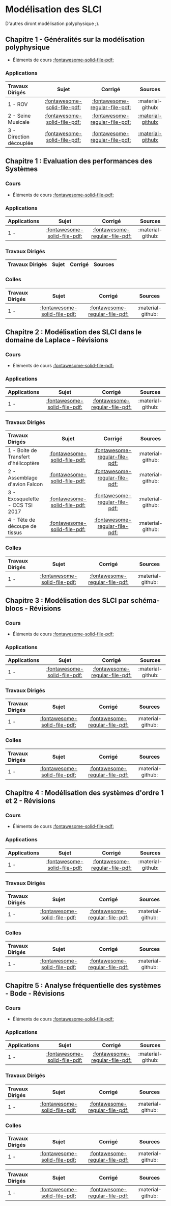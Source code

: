 # Modélisation des SLCI

D'autres diront modélisation polyphysique ;).

## Chapitre 1 - Généralités sur la modélisation polyphysique

 * Éléments de cours [:fontawesome-solid-file-pdf:](http://xpessoles-cpge.fr/pdf/Cy_00_Cours_01_Modelisation_Multi_PDF.pdf)

### Applications
| Travaux Dirigés | Sujet | Corrigé | Sources  |
| :-------------- | :---: | :------: | :-----: |
| 1 - ROV                | [:fontawesome-solid-file-pdf:](http://xpessoles-cpge.fr/pdf/Application_01_ROV_Sujet.pdf) | [:fontawesome-regular-file-pdf:](http://xpessoles-cpge.fr/pdf/Application_01_ROV_Corrige.pdf) | :material-github:|
| 2 - Seine Musicale     | [:fontawesome-solid-file-pdf:](http://xpessoles-cpge.fr/pdf/Application_02_SeineMusicale_Sujet.pdf)| [:fontawesome-regular-file-pdf:]() | [:material-github:](http://xpessoles-cpge.fr/pdf/Application_02_SeineMusicale_Corrige.pdf)|
| 3 - Direction découplée| [:fontawesome-solid-file-pdf:](http://xpessoles-cpge.fr/pdf/Application_03_DirectionDecouplee_Sujet.pdf)| [:fontawesome-regular-file-pdf:]() | [:material-github:](http://xpessoles-cpge.fr/pdf/Application_03_DirectionDecouplee_Corrige.pdf)|

## Chapitre 1 : Evaluation des performances des Systèmes

### Cours

 * Éléments de cours [:fontawesome-solid-file-pdf:](http://xpessoles-cpge.fr/pdf/Cy_01_Rev_01_Modelisation_Perf_Fiche_PDF.pdf
)

### Applications 
| Applications | Sujet | Corrigé | Sources  |
| :-------------- | :---: | :------: | :-----: |
| 1 -                | [:fontawesome-solid-file-pdf:]() | [:fontawesome-regular-file-pdf:]() | :material-github:|

### Travaux Dirigés
| Travaux Dirigés | Sujet | Corrigé | Sources  |
| :-------------- | :---: | :------: | :-----: |



### Colles
| Travaux Dirigés | Sujet | Corrigé | Sources  |
| :-------------- | :---: | :------: | :-----: |
| 1 -                | [:fontawesome-solid-file-pdf:]() | [:fontawesome-regular-file-pdf:]() | :material-github:|


## Chapitre 2 : Modélisation des SLCI dans le domaine de Laplace - Révisions

### Cours

 * Éléments de cours [:fontawesome-solid-file-pdf:]()

### Applications 
| Applications | Sujet | Corrigé | Sources  |
| :-------------- | :---: | :------: | :-----: |
| 1 -                | [:fontawesome-solid-file-pdf:]() | [:fontawesome-regular-file-pdf:]() | :material-github:|

### Travaux Dirigés
| Travaux Dirigés | Sujet | Corrigé | Sources  |
| :-------------- | :---: | :------: | :-----: |
| 1 - Boite de Transfert d'hélicoptère | [:fontawesome-solid-file-pdf:](http://xpessoles-cpge.fr/pdf/Cy_01_Ch_02_03_TD_01_BTP_Sujet.pdf) | [:fontawesome-regular-file-pdf:](http://xpessoles-cpge.fr/pdf/Cy_01_Ch_02_03_TD_01_BTP_Corrige.pdf) | :material-github:|
| 2 - Assemblage d'avion Falcon | [:fontawesome-solid-file-pdf:](http://xpessoles-cpge.fr/pdf/Sujet.pdf) | [:fontawesome-regular-file-pdf:](http://xpessoles-cpge.fr/pdf/Cy_01_Ch_02_03_TD_02_AssemblageFalcon_Corrige.pdf) | :material-github:|
| 3 - Exosquelette - CCS TSI 2017 | [:fontawesome-solid-file-pdf:](http://xpessoles-cpge.fr/pdf/Cy_01_Ch_02_03_TD_03_Exosquelette_Sujet.pdf) | [:fontawesome-regular-file-pdf:](http://xpessoles-cpge.fr/pdf/Cy_01_Ch_02_03_TD_03_Exosquelette_Corrige.pdf) | :material-github:|
| 4 - Tête de découpe de tissus| [:fontawesome-solid-file-pdf:](http://xpessoles-cpge.fr/pdf/Cy_01_Ch_02_03_TD_04_Tissus_Sujet.pdf) | [:fontawesome-regular-file-pdf:](http://xpessoles-cpge.fr/pdf/Cy_01_Ch_02_03_TD_04_Tissus_Corrige.pdf) | :material-github:|


### Colles
| Travaux Dirigés | Sujet | Corrigé | Sources  |
| :-------------- | :---: | :------: | :-----: |
| 1 -                | [:fontawesome-solid-file-pdf:]() | [:fontawesome-regular-file-pdf:]() | :material-github:|


## Chapitre 3 : Modélisation des SLCI par schéma-blocs - Révisions

### Cours

 * Éléments de cours [:fontawesome-solid-file-pdf:]()

### Applications 
| Applications | Sujet | Corrigé | Sources  |
| :-------------- | :---: | :------: | :-----: |
| 1 -                | [:fontawesome-solid-file-pdf:]() | [:fontawesome-regular-file-pdf:]() | :material-github:|

### Travaux Dirigés
| Travaux Dirigés | Sujet | Corrigé | Sources  |
| :-------------- | :---: | :------: | :-----: |
| 1 -                | [:fontawesome-solid-file-pdf:]() | [:fontawesome-regular-file-pdf:]() | :material-github:|

### Colles
| Travaux Dirigés | Sujet | Corrigé | Sources  |
| :-------------- | :---: | :------: | :-----: |
| 1 -                | [:fontawesome-solid-file-pdf:]() | [:fontawesome-regular-file-pdf:]() | :material-github:|

## Chapitre 4 : Modélisation des systèmes d'ordre 1 et 2 - Révisions

### Cours

 * Éléments de cours [:fontawesome-solid-file-pdf:]()

### Applications 
| Applications | Sujet | Corrigé | Sources  |
| :-------------- | :---: | :------: | :-----: |
| 1 -                | [:fontawesome-solid-file-pdf:]() | [:fontawesome-regular-file-pdf:]() | :material-github:|

### Travaux Dirigés
| Travaux Dirigés | Sujet | Corrigé | Sources  |
| :-------------- | :---: | :------: | :-----: |
| 1 -                | [:fontawesome-solid-file-pdf:]() | [:fontawesome-regular-file-pdf:]() | :material-github:|

### Colles
| Travaux Dirigés | Sujet | Corrigé | Sources  |
| :-------------- | :---: | :------: | :-----: |
| 1 -                | [:fontawesome-solid-file-pdf:]() | [:fontawesome-regular-file-pdf:]() | :material-github:|


## Chapitre 5 : Analyse fréquentielle des systèmes - Bode - Révisions

### Cours

 * Éléments de cours [:fontawesome-solid-file-pdf:]()

### Applications 
| Applications | Sujet | Corrigé | Sources  |
| :-------------- | :---: | :------: | :-----: |
| 1 -                | [:fontawesome-solid-file-pdf:]() | [:fontawesome-regular-file-pdf:]() | :material-github:|

### Travaux Dirigés
| Travaux Dirigés | Sujet | Corrigé | Sources  |
| :-------------- | :---: | :------: | :-----: |
| 1 -                | [:fontawesome-solid-file-pdf:]() | [:fontawesome-regular-file-pdf:]() | :material-github:|

### Colles
| Travaux Dirigés | Sujet | Corrigé | Sources  |
| :-------------- | :---: | :------: | :-----: |
| 1 -                | [:fontawesome-solid-file-pdf:]() | [:fontawesome-regular-file-pdf:]() | :material-github:|



| Travaux Dirigés | Sujet | Corrigé | Sources  |
| :-------------- | :---: | :------: | :-----: |
| 1 -                | [:fontawesome-solid-file-pdf:](http://xpessoles-cpge.fr/pdf/.pdf) | [:fontawesome-regular-file-pdf:](http://xpessoles-cpge.fr/pdf/.pdf) | :material-github:|

